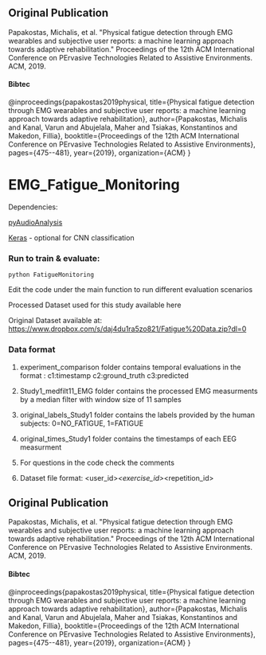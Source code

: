 ## Original Publication
Papakostas, Michalis, et al. "Physical fatigue detection through EMG wearables and subjective user reports: a machine learning approach towards adaptive rehabilitation." Proceedings of the 12th ACM International Conference on PErvasive Technologies Related to Assistive Environments. ACM, 2019.
#### Bibtec
@inproceedings{papakostas2019physical,
  title={Physical fatigue detection through EMG wearables and subjective user reports: a machine learning approach towards adaptive rehabilitation},
  author={Papakostas, Michalis and Kanal, Varun and Abujelala, Maher and Tsiakas, Konstantinos and Makedon, Fillia},
  booktitle={Proceedings of the 12th ACM International Conference on PErvasive Technologies Related to Assistive Environments},
  pages={475--481},
  year={2019},
  organization={ACM}
}


# EMG_Fatigue_Monitoring
Dependencies: 

[pyAudioAnalysis](https://github.com/tyiannak/pyAudioAnalysis)

[Keras](https://keras.io/) - optional for CNN classification

### Run to train & evaluate:
```
python FatigueMonitoring
```
 Edit the code under the main function to run different evaluation scenarios
 
 Processed Dataset used for this study available here
 
 

 Original Dataset available at: https://www.dropbox.com/s/daj4du1ra5zo821/Fatigue%20Data.zip?dl=0

### Data format

1. experiment_comparison folder contains temporal evaluations in the format : c1:timestamp c2:ground_truth c3:predicted

2. Study1_medfilt11_EMG folder contains the processed EMG measurments by a median filter with window size  of 11 samples

3. original_labels_Study1 folder contains the labels provided by the human subjects: 0=NO_FATIGUE, 1=FATIGUE

4. original_times_Study1 folder contains the timestamps of each EEG measurment

5. For questions in the code check the comments 

6. Dataset file format: <user_id>_<exercise_id>_<repetition_id>


## Original Publication
Papakostas, Michalis, et al. "Physical fatigue detection through EMG wearables and subjective user reports: a machine learning approach towards adaptive rehabilitation." Proceedings of the 12th ACM International Conference on PErvasive Technologies Related to Assistive Environments. ACM, 2019.
#### Bibtec
@inproceedings{papakostas2019physical,
  title={Physical fatigue detection through EMG wearables and subjective user reports: a machine learning approach towards adaptive rehabilitation},
  author={Papakostas, Michalis and Kanal, Varun and Abujelala, Maher and Tsiakas, Konstantinos and Makedon, Fillia},
  booktitle={Proceedings of the 12th ACM International Conference on PErvasive Technologies Related to Assistive Environments},
  pages={475--481},
  year={2019},
  organization={ACM}
}
